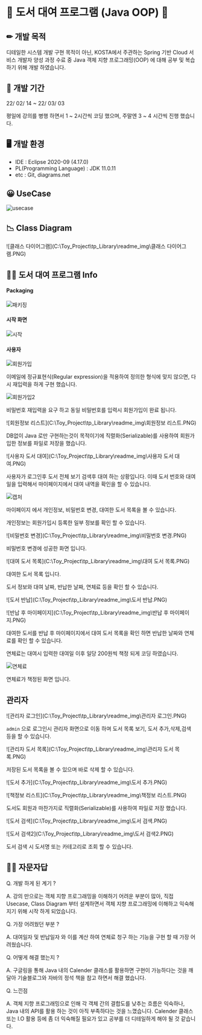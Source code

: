 

# 📘 도서 대여 프로그램 (Java OOP) 📗





##  ✏ 개발 목적



디테일한 시스템 개발 구현 목적이 아닌, KOSTA에서 주관하는 Spring 기반 Cloud 서비스 개발자 양성 과정 수료 중  Java 객체 지향 프로그래밍(OOP) 에 대해 공부 및 복습 하기 위해 개발 하였습니다.  



## 📆 개발 기간 

22/ 02/ 14 ~ 22/ 03/ 03

평일에 강의를 병행 하면서 1 ~ 2시간씩 코딩 했으며, 주말엔 3 ~ 4 시간씩 진행 했습니다. 



## 🖥 개발 환경

- IDE : Eclipse 2020-09 (4.17.0)
- PL(Programming Language) : JDK 11.0.11 
- etc : Git, diagrams.net





##  😀 UseCase

![usecase](https://user-images.githubusercontent.com/88473491/156572497-6206e794-799c-4286-b2de-69ad2386a70f.PNG)



## 📉 Class Diagram



![클래스 다이어그램](C:\Toy_Project\tp_Library\readme_img\클래스 다이어그램.PNG)



## 👨‍💻 도서 대여 프로그램 Info



#### Packaging



![패키징](C:\Toy_Project\tp_Library\readme_img\패키징.PNG)



#### 시작 화면



![시작](C:\Toy_Project\tp_Library\readme_img\시작.PNG)

#### 사용자





![회원가입](C:\Toy_Project\tp_Library\readme_img\회원가입.PNG)



이메일에 정규표현식(Regular expression)을 적용하여 정의한 형식에 맞지 않으면, 다시 재입력을 하게 구현 했습니다.





![회원가입2](C:\Toy_Project\tp_Library\readme_img\회원가입2.PNG)



비밀번호 재입력을 요구 하고 동일 비밀번호를 입력시 회원가입이 완료 됩니다.







![회원정보 리스트](C:\Toy_Project\tp_Library\readme_img\회원정보 리스트.PNG)

DB없이 Java 로만 구현하는것이 목적이기에 직렬화(Serializable)를 사용하여 회원가입한 정보를 파일로 저장을 했습니다.







![사용자 도서 대여](C:\Toy_Project\tp_Library\readme_img\사용자 도서 대여.PNG)



사용자가 로그인후 도서 전체 보기 검색후 대여 하는 상황입니다. 이때 도서 번호와 대여일을 입력해서 마이페이지에서 대여 내역을 확인을 할 수 있습니다.



![캡처](C:\Toy_Project\tp_Library\readme_img\캡처.PNG)



마이페이지 에서 개인정보, 비밀번호 변경, 대여한 도서 목록을 볼 수 있습니다.

개인정보는 회원가입시 등록한 일부 정보를 확인 할 수 있습니다.





![비밀번호 변경](C:\Toy_Project\tp_Library\readme_img\비밀번호 변경.PNG)



비밀번호 변경에 성공한 화면 입니다.



![대여 도서 목록](C:\Toy_Project\tp_Library\readme_img\대여 도서 목록.PNG)

대여한 도서 목록 입니다.

도서 정보와 대여 날짜, 반납한 날짜, 연체료 등을 확인 할 수 있습니다.





![도서 반납](C:\Toy_Project\tp_Library\readme_img\도서 반납.PNG)



![반납 후 마이페이지](C:\Toy_Project\tp_Library\readme_img\반납 후 마이페이지.PNG)



대여한 도서를 반납 후 마이페이지에서 대여 도서 목록을 확인 하면 반납한 날짜와 연체료를 확인 할 수 있습니다.

연체료는 대여시 입력한 대여일 이후 일당 200원씩 책정 되게 코딩 하였습니다.







![연체료](C:\Toy_Project\tp_Library\readme_img\연체료.PNG)



연체료가 책정된 화면 입니다.





## 관리자







![관리자 로그인](C:\Toy_Project\tp_Library\readme_img\관리자 로그인.PNG)



``admin`` 으로 로그인시 관리자 화면으로 이동 하며 도서 목록 보기, 도서 추가,삭제,검색 등을 할 수 있습니다.





![관리자 도서 목록](C:\Toy_Project\tp_Library\readme_img\관리자 도서 목록.PNG)

저장된 도서 목록을 볼 수 있으며 바로 삭제 할 수 있습니다.





![도서 추가](C:\Toy_Project\tp_Library\readme_img\도서 추가.PNG)



![책정보 리스트](C:\Toy_Project\tp_Library\readme_img\책정보 리스트.PNG)



도서도 회원과 마찬가지로 직렬화(Serializable)를 사용하여 파일로 저장 했습니다.





![도서 검색](C:\Toy_Project\tp_Library\readme_img\도서 검색.PNG)



![도서 검색2](C:\Toy_Project\tp_Library\readme_img\도서 검색2.PNG)



도서 검색 시 도서명 또는 카테고리로 조회 할 수 있습니다.





## 🕵️‍♀️ 자문자답



Q. 개발 하게 된 계기 ?

A.  강의 만으로는 객체 지향 프로그래밍을 이해하기 어려운 부분이 많아, 직접 Usecase, Class Diagram 부터 설계하면서 객체 지향 프로그래밍에 이해하고 익숙해 지기 위해 시작 하게 되었습니다.



Q. 가장 어려웠던 부분 ?

A. 대여일자 및 반납일자 와 이를 계산 하여 연체료 청구 하는 기능을 구현 할 때 가장 어려웠습니다.



Q. 어떻게 해결 했는지 ?

A.  구글링을 통해 Java 내의 Calender 클래스를 활용하면 구현이 가능하다는 것을 깨달아 기술블로그와 자바의 정석 책을 참고 하면서 해결 했습니다.



Q. 느낀점 

A.  객체 지향 프로그래밍으로 인해 각 객체 간의 결합도를 낮추는 흐름은 익숙하나, Java 내의 API를 활용 하는 것이 아직 부족하다는 것을 느꼈습니다. Calender 클래스 또는 I.O 활용 등에 좀 더 익숙해질 필요가 있고 공부를 더 디테일하게 해야 될 것 같습니다.

